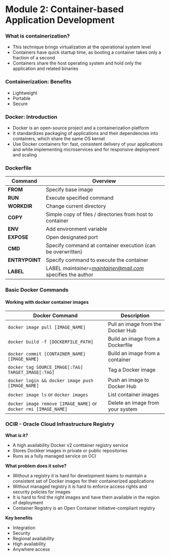 # Module 2: Container-based Application Development

### What is containerization?
- This technique brings virtualization at the operational system level
- Containers have quick startup time, as booting a container takes only a fraction of a second
- Containers share the host operating system and hold only the application and related binaries

### Containerization: Benefits
- Lightweight
- Portable
- Secure

### Docker: Introduction
- Docker is an open-source project and a containerization platform
- It standardizes packaging of applications and their dependencies into containers, which share the same OS kernel
- Use Docker containers for: fast, consistent delivery of your applications and while implementing microservices and for responsive deployment and scaling

### Dockerfile
| Command    | Overview                                                |
| -------------- | ---------------------------------------------------------- |
| **FROM**       | Specify base image                                        |
| **RUN**        | Execute specified command                                 |
| **WORKDIR**    | Change current directory                                  |
| **COPY**       | Simple copy of files / directories from host to container |
| **ENV**        | Add environment variable                                  |
| **EXPOSE**     | Open designated port                                       |
| **CMD**        | Specify command at container execution (can be overwritten)|
| **ENTRYPOINT** | Specify command to execute the container                   |
| **LABEL**      | LABEL *maintainer=maintainer@mail.com* specifies the author|


### Basic Docker Commands
#### Working with docker container images

| Docker Command                                | Description                                      |
| --------------------------------------------- | ------------------------------------------------ |
| `docker image pull [IMAGE_NAME]`              | Pull an image from the Docker Hub                 |
| `docker build -f [DOCKERFILE_PATH]`           | Build an image from a Dockerfile                  |
| `docker commit [CONTAINER_NAME] [IMAGE_NAME]` | Build an image from a container                   |
| `docker tag SOURCE_IMAGE[:TAG] TARGET_IMAGE[:TAG]` | Tag a Docker image                           |
| `docker login && docker image push [IMAGE_NAME]` | Push an image to Docker Hub                   |
| `docker image ls` or `docker images`           | List container images                            |
| `docker image remove [IMAGE_NAME]` or `docker rmi [IMAGE_NAME]` | Delete an image from your system     |


### OCIR - Oracle Cloud Infrastructure Registry
**What is it?** 
- A high availability Docker v2 conttainer registry service
- Stores Dockker images in private or public repositories
- Runs as a fully managed service on OCI

**What problem does it solve?**
- Without a registry it is hard for development teams to maintain a consistent set of Docker images for their containerized applications
- Without managed registry it is hard to enforce access rights and security policies for images
- It is hard to find the right images and have them  available in the region of deployment
- Container Registry is an Open Container initiative-compliant registry

**Key benefits**
- Integration
- Security
- Regional availability
- High availability
- Anywhere access
